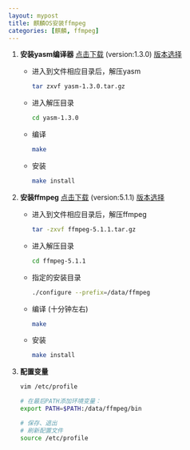 ```yaml
---
layout: mypost
title: 麒麟OS安装ffmpeg
categories: [麒麟, ffmpeg]
---
```




1. **安装yasm编译器**  [点击下载](http://www.tortall.net/projects/yasm/releases/yasm-1.3.0.tar.gz) (version:1.3.0) [版本选择](http://www.tortall.net/projects/yasm/releases/)

   - 进入到文件相应目录后，解压yasm

     ```bash
     tar zxvf yasm-1.3.0.tar.gz
     ```

   - 进入解压目录

     ```bash
     cd yasm-1.3.0
     ```

   - 编译

     ```bash
     make
     ```

   - 安装

     ```bash
     make install
     ```

2. **安装ffmpeg**  [点击下载](http://www.ffmpeg.org/releases/ffmpeg-5.1.1.tar.gz) (version:5.1.1)  [版本选择](http://www.ffmpeg.org/releases/)

   - 进入到文件相应目录后，解压ffmpeg
   
     ```bash
     tar -zxvf ffmpeg-5.1.1.tar.gz
     ```
   
   - 进入解压目录
   
     ```bash
     cd ffmpeg-5.1.1
     ```
   
   - 指定的安装目录
   
     ```bash
     ./configure --prefix=/data/ffmpeg
     ```
   
   - 编译 (十分钟左右)
   
     ```bash
     make
     ```
   
   - 安装
   
     ```bash
     make install
     ```
   
3. **配置变量** 
   
   ```bash
   vim /etc/profile
   
   # 在最后PATH添加环境变量：
   export PATH=$PATH:/data/ffmpeg/bin
   
   # 保存、退出
   # 刷新配置文件
   source /etc/profile 
   ```